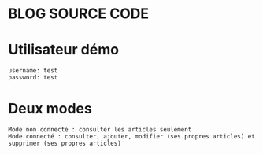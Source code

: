 # BLOG SOURCE CODE

# Utilisateur démo
```
username: test
password: test
```
# Deux modes 

```
Mode non connecté : consulter les articles seulement
Mode connecté : consulter, ajouter, modifier (ses propres articles) et supprimer (ses propres articles)
```
